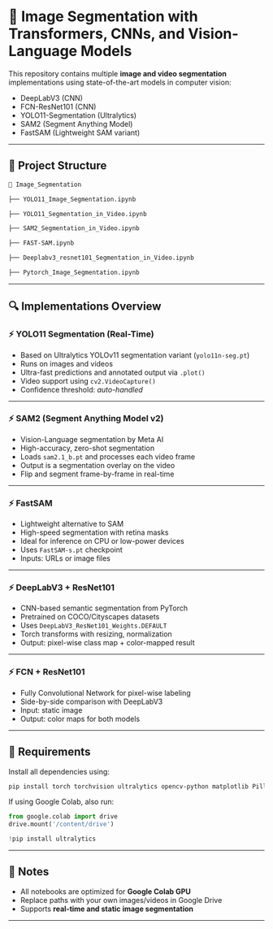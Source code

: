 # 🧠 Image Segmentation with Transformers, CNNs, and Vision-Language Models

This repository contains multiple **image and video segmentation** implementations using state-of-the-art models in computer vision:

* DeepLabV3 (CNN)
* FCN-ResNet101 (CNN)
* YOLO11-Segmentation (Ultralytics)
* SAM2 (Segment Anything Model)
* FastSAM (Lightweight SAM variant)

---

## 📂 Project Structure

```bash
📁 Image_Segmentation

├── YOLO11_Image_Segmentation.ipynb

├── YOLO11_Segmentation_in_Video.ipynb

├── SAM2_Segmentation_in_Video.ipynb

├── FAST-SAM.ipynb

├── Deeplabv3_resnet101_Segmentation_in_Video.ipynb

├── Pytorch_Image_Segmentation.ipynb
```

---

## 🔍 Implementations Overview

### ⚡ YOLO11 Segmentation (Real-Time)

* Based on Ultralytics YOLOv11 segmentation variant (`yolo11n-seg.pt`)
* Runs on images and videos
* Ultra-fast predictions and annotated output via `.plot()`
* Video support using `cv2.VideoCapture()`
* Confidence threshold: *auto-handled*

---

### ⚡ SAM2 (Segment Anything Model v2)

* Vision-Language segmentation by Meta AI
* High-accuracy, zero-shot segmentation
* Loads `sam2.1_b.pt` and processes each video frame
* Output is a segmentation overlay on the video
* Flip and segment frame-by-frame in real-time

---

### ⚡ FastSAM

* Lightweight alternative to SAM
* High-speed segmentation with retina masks
* Ideal for inference on CPU or low-power devices
* Uses `FastSAM-s.pt` checkpoint
* Inputs: URLs or image files

---

### ⚡ DeepLabV3 + ResNet101

* CNN-based semantic segmentation from PyTorch
* Pretrained on COCO/Cityscapes datasets
* Uses `DeepLabV3_ResNet101_Weights.DEFAULT`
* Torch transforms with resizing, normalization
* Output: pixel-wise class map + color-mapped result

---

### ⚡ FCN + ResNet101

* Fully Convolutional Network for pixel-wise labeling
* Side-by-side comparison with DeepLabV3
* Input: static image
* Output: color maps for both models

---

## 🧪 Requirements

Install all dependencies using:

```bash
pip install torch torchvision ultralytics opencv-python matplotlib Pillow
```

If using Google Colab, also run:

```python
from google.colab import drive
drive.mount('/content/drive')

!pip install ultralytics
```

---

## 📌 Notes

* All notebooks are optimized for **Google Colab GPU**
* Replace paths with your own images/videos in Google Drive
* Supports **real-time and static image segmentation**

---
